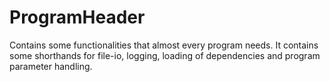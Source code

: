 # ProgramHeader
Contains some functionalities that almost every program needs. It contains some shorthands for file-io, logging, loading of dependencies and program parameter handling.
